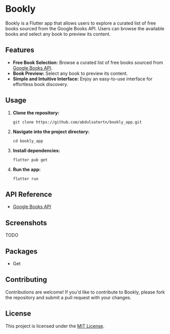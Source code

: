 # Bookly

Bookly is a Flutter app that allows users to explore a curated list of free books sourced from the Google Books API. Users can browse the available books and select any book to preview its content.

## Features

- **Free Book Selection:** Browse a curated list of free books sourced from [Google Books API](https://developers.google.com/books).
- **Book Preview:** Select any book to preview its content.
- **Simple and Intuitive Interface:** Enjoy an easy-to-use interface for effortless book discovery.

## Usage

1. **Clone the repository:**

    ```
    git clone https://github.com/abdulsatertn/bookly_app.git
    ```

2. **Navigate into the project directory:**

    ```
    cd bookly_app
    ```

3. **Install dependencies:**

    ```
    flutter pub get
    ```

4. **Run the app:**

    ```
    flutter run
    ```

## API Reference

- [Google Books API](https://developers.google.com/books)

## Screenshots

TODO

## Packages

- Get

## Contributing

Contributions are welcome! If you'd like to contribute to Bookly, please fork the repository and submit a pull request with your changes.

## License

This project is licensed under the [MIT License](LICENSE).
